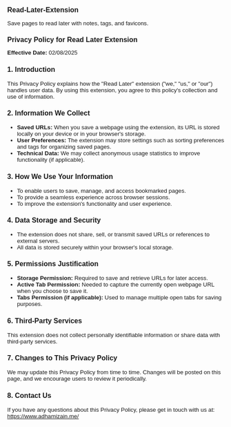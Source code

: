 <h2 style="font-family: Calibri, sans-serif; font-size: 12pt;">Read-Later-Extension</h1>
<p style="font-family: 'Calibri Light', sans-serif; font-size: 10pt;">Save pages to read later with notes, tags, and favicons.</p>

<h2 style="font-family: Calibri, sans-serif; font-size: 12pt;">Privacy Policy for Read Later Extension</h2>
 
<p style="font-family: 'Calibri Light', sans-serif; font-size: 10pt;"><strong>Effective Date:</strong> 02/08/2025</p>

<h3 style="font-family: Calibri, sans-serif; font-size: 12pt;">1. Introduction</h3>
<p style="font-family: 'Calibri Light', sans-serif; font-size: 10pt;">
This Privacy Policy explains how the "Read Later" extension ("we," "us," or "our") handles user data. By using this extension, you agree to this policy's collection and use of information.
</p>

<h3 style="font-family: Calibri, sans-serif; font-size: 12pt;">2. Information We Collect</h3>
<ul style="font-family: 'Calibri Light', sans-serif; font-size: 10pt;">
  <li><strong>Saved URLs:</strong> When you save a webpage using the extension, its URL is stored locally on your device or in your browser's storage.</li>
  <li><strong>User Preferences:</strong> The extension may store settings such as sorting preferences and tags for organizing saved pages.</li>
  <li><strong>Technical Data:</strong> We may collect anonymous usage statistics to improve functionality (if applicable).</li>
</ul>

<h3 style="font-family: Calibri, sans-serif; font-size: 12pt;">3. How We Use Your Information</h3>
<ul style="font-family: 'Calibri Light', sans-serif; font-size: 10pt;">
  <li>To enable users to save, manage, and access bookmarked pages.</li>
  <li>To provide a seamless experience across browser sessions.</li>
  <li>To improve the extension's functionality and user experience.</li>
</ul>

<h3 style="font-family: Calibri, sans-serif; font-size: 12pt;">4. Data Storage and Security</h3>
<ul style="font-family: 'Calibri Light', sans-serif; font-size: 10pt;">
  <li>The extension does not share, sell, or transmit saved URLs or references to external servers.</li>
  <li>All data is stored securely within your browser's local storage.</li>
</ul>

<h3 style="font-family: Calibri, sans-serif; font-size: 12pt;">5. Permissions Justification</h3>
<ul style="font-family: 'Calibri Light', sans-serif; font-size: 10pt;">
  <li><strong>Storage Permission:</strong> Required to save and retrieve URLs for later access.</li>
  <li><strong>Active Tab Permission:</strong> Needed to capture the currently open webpage URL when you choose to save it.</li>
  <li><strong>Tabs Permission (if applicable):</strong> Used to manage multiple open tabs for saving purposes.</li>
</ul>

<h3 style="font-family: Calibri, sans-serif; font-size: 12pt;">6. Third-Party Services</h3>
<p style="font-family: 'Calibri Light', sans-serif; font-size: 10pt;">
This extension does not collect personally identifiable information or share data with third-party services.
</p>

<h3 style="font-family: Calibri, sans-serif; font-size: 12pt;">7. Changes to This Privacy Policy</h3>
<p style="font-family: 'Calibri Light', sans-serif; font-size: 10pt;">
We may update this Privacy Policy from time to time. Changes will be posted on this page, and we encourage users to review it periodically.
</p>

<h3 style="font-family: Calibri, sans-serif; font-size: 12pt;">8. Contact Us</h3>
<p style="font-family: 'Calibri Light', sans-serif; font-size: 10pt;">
If you have any questions about this Privacy Policy, please get in touch with us at:
<a href="https://www.adhamizain.me/">https://www.adhamizain.me/</a>
</p>
